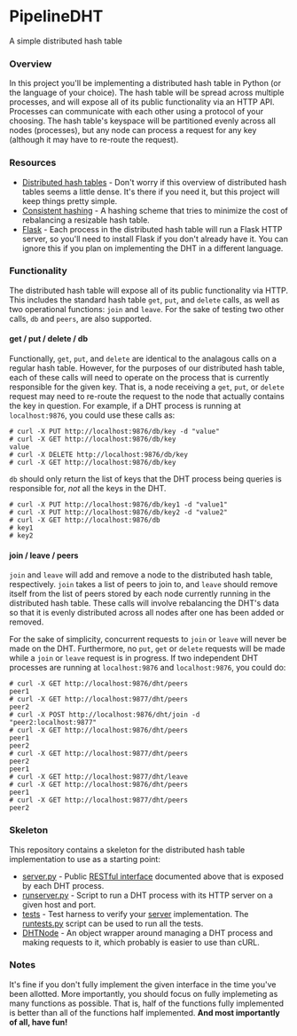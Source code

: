 # PipelineDHT
A simple distributed hash table

### Overview

In this project you'll be implementing a distributed hash table in Python (or the language of your choice). The 
hash table will be spread across  multiple processes, and will expose all of its public functionality via an HTTP 
API. Processes can communicate with each other using a protocol of your choosing. The hash table's keyspace will be
partitioned evenly across all nodes (processes), but any node can process a request for any key (although it may
have to re-route the request).

### Resources

* [Distributed hash tables](http://en.wikipedia.org/wiki/Distributed_hash_table) - Don't worry if this overview of distributed hash tables seems a little dense. It's there if you need it, but this project will keep things pretty simple.
* [Consistent hashing](https://en.wikipedia.org/wiki/Consistent_hashing) - A hashing scheme that tries to minimize the cost of rebalancing a resizable hash table.
* [Flask](http://flask.pocoo.org/docs/0.10) - Each process in the distributed hash table will run a Flask HTTP server, so you'll need to install Flask if you don't already have it. You can ignore this if you plan on implementing the DHT in a different language.

### Functionality

The distributed hash table will expose all of its public functionality via HTTP. This includes the standard hash table `get`, `put`, and `delete` calls, as well as two operational functions: `join` and `leave`. For the sake of testing two other calls, `db` and `peers`, are also supported.

#### get / put / delete / db

Functionally, `get`, `put`, and `delete` are identical to the analagous calls on a regular hash table. However, for
the purposes of our distributed hash table, each of these calls will need to operate on the process that is
currently responsible for the given key. That is, a node receiving a `get`, `put`, or `delete` request may need to
re-route the request to the node that actually contains the key in question. For example, if a DHT process is
running at `localhost:9876`, you could use these calls as:

    # curl -X PUT http://localhost:9876/db/key -d "value"
    # curl -X GET http://localhost:9876/db/key
    value
    # curl -X DELETE http://localhost:9876/db/key
    # curl -X GET http://localhost:9876/db/key

`db` should only return the list of keys that the DHT process being queries is responsible for, *not* all the keys
in the DHT.

    # curl -X PUT http://localhost:9876/db/key1 -d "value1"
    # curl -X PUT http://localhost:9876/db/key2 -d "value2"
    # curl -X GET http://localhost:9876/db
    # key1
    # key2

#### join / leave / peers

`join` and `leave` will add and remove a node to the distributed hash table, respectively. `join` takes a list of
peers to join to, and `leave` should remove itself from the list of peers stored by each node currently running in
the distributed hash table. These calls will involve rebalancing the DHT's data so that it is evenly distributed
across all nodes after one has been added or removed.

For the sake of simplicity, concurrent requests to `join` or `leave` will never be made on the DHT. Furthermore, no
`put`, `get` or `delete` requests will be made while a `join` or `leave` request is in progress. If two independent
DHT processes are running at `localhost:9876` and `localhost:9876`, you could do:

    # curl -X GET http://localhost:9876/dht/peers
    peer1
    # curl -X GET http://localhost:9877/dht/peers
    peer2
    # curl -X POST http://localhost:9876/dht/join -d "peer2:localhost:9877"
    # curl -X GET http://localhost:9876/dht/peers
    peer1
    peer2
    # curl -X GET http://localhost:9877/dht/peers
    peer2
    peer1
    # curl -X GET http://localhost:9877/dht/leave
    # curl -X GET http://localhost:9876/dht/peers
    peer1
    # curl -X GET http://localhost:9877/dht/peers
    peer2

### Skeleton

This repository contains a skeleton for the distributed hash table implementation to use as a starting point:

* [server.py](https://github.com/pipelinedb/pipelinedht/blob/master/dht/server.py) - Public [RESTful interface](http://en.wikipedia.org/wiki/Representational_state_transfer) documented above that is exposed by each DHT process.
* [runserver.py](https://github.com/pipelinedb/pipelinedht/blob/master/runserver.py) - Script to run a DHT process with its HTTP server on a given host and port.
* [tests](https://github.com/pipelinedb/pipelinedht/tree/master/tests) - Test harness to verify your [server](https://github.com/pipelinedb/pipelinedht/blob/master/dht/server.py) implementation. The [runtests.py](https://github.com/pipelinedb/pipelinedht/blob/master/runtests.py) script can be used to run all the tests.
* [DHTNode](https://github.com/pipelinedb/pipelinedht/blob/master/tests/__init__.py#L14) - An object wrapper around managing a DHT process and making requests to it, which probably is easier to use than cURL.

### Notes

It's fine if you don't fully implement the given interface in the time you've been allotted. More importantly, you
should focus on fully implemeting as many functions as possible. That is, half of the functions fully implemented
is better than all of the functions half implemented. **And most importantly of all, have fun!**

